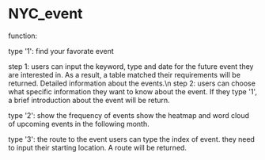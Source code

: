 # NYC_event

function:

type '1': find your favorate event

  step 1: 
  users can input the keyword, type and date for the future event they are interested in. As a result, a table matched their requirements will be returned. Detailed information about the events.\n
  step 2:
  users can choose what specific information they want to know about the event. If they type '1', a brief introduction about the event will be return.


type '2': show the frequency of events
  show the heatmap and word cloud of upcoming events in the following month.


type '3': the route to the event
  users can type the index of event. they need to input their starting location. A route will be returned.   
